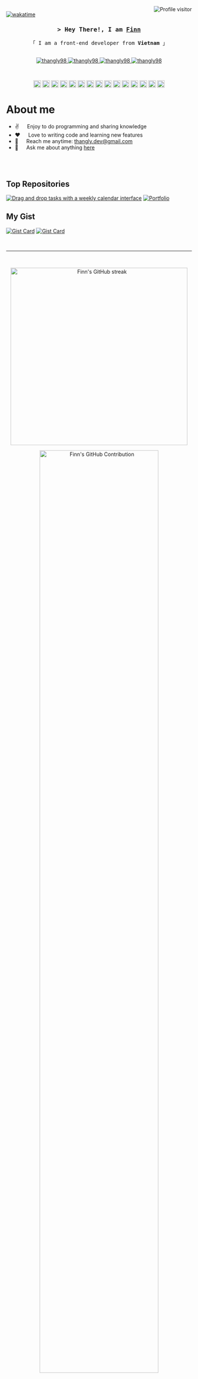 
<!--
<h2 align="center">
  Welcome to Al Siam World!
  <img src="https://media.giphy.com/media/hvRJCLFzcasrR4ia7z/giphy.gif" width="28">
</h2>
<p align="center">
  <a href="https://github.com/thangly98"><img src="https://readme-typing-svg.herokuapp.com/?lines=Self%20Taught%20Programmer;Front%20End%20Developer;1.5%2B%20years%20of%20coding%20experience;Always%20learning%20new%20things&center=true&width=380&height=45"></a>
</p>
 -->

<a href="https://komarev.com/ghpvc/?username=thangly98">
  <img align="right" src="https://komarev.com/ghpvc/?username=thangly98&label=Visitors&color=0e75b6&style=flat" alt="Profile visitor" />
</a>


[![wakatime](https://wakatime.com/badge/user/eebb3dd8-d9b2-40de-9b88-6fd6cac99dbc.svg)](https://wakatime.com/@eebb3dd8-d9b2-40de-9b88-6fd6cac99dbc)

<!-- Intro  -->
<h3 align="center">
  <samp>&gt; Hey There!, I am
    <b><a target="_blank" href="https://thangly98.com">Finn</a></b>
  </samp>
</h3>


<p align="center"> 
  <samp>
    「 I am a front-end developer from <b>Vietnam</b> 」
    <br>
    <br>
  </samp>
</p>

<p align="center">
  <a href="https://thangly.vercel.app" target="blank">
    <img src="https://img.shields.io/badge/Website-DC143C?style=for-the-badge&logo=medium&logoColor=white" alt="thangly98" />
  </a>
  <a href="https://linkedin.com/in/thang-ly" target="_blank">
    <img src="https://img.shields.io/badge/LinkedIn-0077B5?style=for-the-badge&logo=linkedin&logoColor=white" alt="thangly98"/>
  </a>
  <a href="https://facebook.com/th.ng.lyy" target="_blank">
    <img src="https://img.shields.io/badge/Facebook-20BEFF?&style=for-the-badge&logo=facebook&logoColor=white" alt="thangly98"  />
  </a> 
  <a href="https://instagram.com/th.ng.ly" target="_blank">
    <img src="https://img.shields.io/badge/Instagram-fe4164?style=for-the-badge&logo=instagram&logoColor=white" alt="thangly98" />
  </a> 
</p>
<br />
<p align="center">
  <code><img height="20" alt="html" title="HTML" src="https://cdn.simpleicons.org/html5/E34F26"></code>
  <code><img height="20" alt="css" title="CSS" src="https://cdn.simpleicons.org/css3/1572B6"></code>
  <code><img height="20" alt="styled components" title="Styled Components" src="https://cdn.simpleicons.org/styledcomponents/DB7093"></code>
  <code><img height="20" alt="sass" title="SASS" src="https://cdn.simpleicons.org/sass/CC6699"></code>
  <code><img height="20" alt="Ant Design" title="And Design" src="https://cdn.simpleicons.org/antdesign/0170FE"></code>
  <code><img height="20" alt="tailwind" title="Tailwind Css" src="https://cdn.simpleicons.org/tailwindcss/06B6D4"></code>
  <code><img height="20" alt="bootstrap" title="Bootstrap" src="https://cdn.simpleicons.org/bootstrap/7952B3"></code>
  <code><img height="20" alt="javascript" title="JavaScript" src="https://cdn.simpleicons.org/javascript/F7DF1E"></code>
  <code><img height="20" alt="typescript" title="TypeScript" src="https://cdn.simpleicons.org/typescript/3178C6"></code>
  <code><img height="20" alt="react" title="React" src="https://cdn.simpleicons.org/react/61DAFB"></code>
  <code><img height="20" alt="nextjs" title="Next.js" src="https://cdn.simpleicons.org/next.js/ffffff"></code>
  <code><img height="20" alt="redux" title="Redux" src="https://cdn.simpleicons.org/redux/764ABC"></code>
  <code><img height="20" alt="graphql" title="GraphQL" src="https://cdn.simpleicons.org/graphql/E10098"></code>
  <code><img height="20" alt="visual-studio-code" title="Visual Studio Code" src="https://cdn.simpleicons.org/visualstudiocode/007ACC"></code>
  <code><img height="20" alt="git" title="Git" src="https://cdn.simpleicons.org/git/F05032"></code>
</p>

<!-- About Section -->
 # About me
 
<ul list-style-type="none">
  <li>✌️ &emsp; Enjoy to do programming and sharing knowledge</li>
  <li>❤️ &emsp; Love to writing code and learning new features</li>
  <li>📧 &emsp; Reach me anytime: <a href="mailto:thangly.dev@gmail.com">thangly.dev@gmail.com</a></li>
  <li>💬 &emsp; Ask me about anything <a href="https://github.com/thangly98/thangly98/issues">here</a></li>
</ul>

<br/>
<br/>

## Top Repositories

[![Drag and drop tasks with a weekly calendar interface](https://github-readme-stats.vercel.app/api/pin/?username=thangly98&repo=calendar-drag-drop&border_color=7F3FBF&bg_color=0D1117&title_color=C9D1D9&text_color=8B949E&icon_color=7F3FBF)](https://github.com/thangly98/portfolio)
[![Portfolio](https://github-readme-stats.vercel.app/api/pin/?username=thangly98&repo=portfolio&border_color=7F3FBF&bg_color=0D1117&title_color=C9D1D9&text_color=8B949E&icon_color=7F3FBF)](https://github.com/thangly98/portfolio)

## My Gist

[![Gist Card](https://github-readme-stats.vercel.app/api/gist?id=3b3adffdf75ef9858289c7853e83f395&border_color=7F3FBF&bg_color=0D1117&title_color=C9D1D9&text_color=8B949E&icon_color=7F3FBF)](https://gist.github.com/thangly98/3b3adffdf75ef9858289c7853e83f395/)
[![Gist Card](https://github-readme-stats.vercel.app/api/gist?id=2770bcbb08c70de0332de83da45b59d5&border_color=7F3FBF&bg_color=0D1117&title_color=C9D1D9&text_color=8B949E&icon_color=7F3FBF)](https://gist.github.com/thangly98/2770bcbb08c70de0332de83da45b59d5/)

<br/>
<hr/>
<br/>

<p align="center">
  <a href="https://github.com/thangly98">
    <img width="480px" src="https://github-readme-streak-stats.herokuapp.com/?user=thangly98&theme=radical&border=7F3FBF&background=0D1117" alt="Finn's GitHub streak"/>
  </a>
</p>

<p align="center">
  <a href="https://github.com/thangly98">
    <img width="80%" src="https://github-profile-summary-cards.vercel.app/api/cards/profile-details?username=thangly98&theme=radical" alt="Finn's GitHub Contribution"/>
  </a>
</p>

<p align="center">
    <a href="https://github.com/thangly98">
      <img width="480px" alt="Finn's Github Stats" src="https://github-readme-stats.vercel.app/api?username=thangly98&show_icons=true&count_private=true&theme=react&border_color=7F3FBF&bg_color=0D1117&title_color=F85D7F&icon_color=F8D866" />
    </a>
</p>

<p align="center">
  <a href="https://github.com/thangly98">
    <img width="480px" alt="Finn's Top Languages" src="https://github-readme-stats.vercel.app/api/top-langs?username=thangly98&langs_count=8&layout=compact&theme=react&border_color=7F3FBF&bg_color=0D1117&title_color=F85D7F&icon_color=F8D866" />
  </a>
</p>


![Finn's Graph](https://github-readme-activity-graph.vercel.app/graph?username=thangly98&custom_title=Finn's%20GitHub%20Activity%20Graph&bg_color=0D1117&color=7F3FBF&line=7F3FBF&point=7F3FBF&area_color=FFFFFF&title_color=FFFFFF&area=true)
